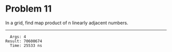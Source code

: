 # Problem 11

In a grid, find map product of n linearly adjacent numbers.

---

```
  Args: 4
Result: 70600674
  Time: 25533 ns
```
